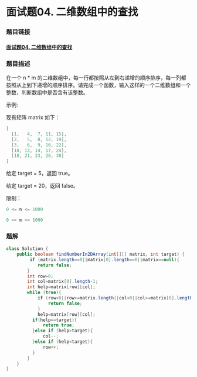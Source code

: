 # 面试题04. 二维数组中的查找

### 题目链接

#### [面试题04. 二维数组中的查找](https://leetcode-cn.com/problems/er-wei-shu-zu-zhong-de-cha-zhao-lcof/)



### 题目描述

在一个 n * m 的二维数组中，每一行都按照从左到右递增的顺序排序，每一列都按照从上到下递增的顺序排序。请完成一个函数，输入这样的一个二维数组和一个整数，判断数组中是否含有该整数。

 

示例:

现有矩阵 matrix 如下：

```java
[
  [1,   4,  7, 11, 15],
  [2,   5,  8, 12, 19],
  [3,   6,  9, 16, 22],
  [10, 13, 14, 17, 24],
  [18, 21, 23, 26, 30]
]
```


给定 target = 5，返回 true。

给定 target = 20，返回 false。

 

限制：

```java
0 <= n <= 1000

0 <= m <= 1000
```



### 题解

```java
class Solution {
    public boolean findNumberIn2DArray(int[][] matrix, int target) {
         if (matrix.length==0||matrix[0].length==0||matrix==null){
            return false;
        }
        int row=0;
        int col=matrix[0].length-1;
        int help=matrix[row][col];
        while (true){
            if (row<0||row>=matrix.length||col<0||col>=matrix[0].length){
                return false;
            }
            help=matrix[row][col];
          if(help==target){
              return true;
          }else if (help>target){
              col--;
          }else if (help<target){
              row++;
          }
        }
    }
}
```

